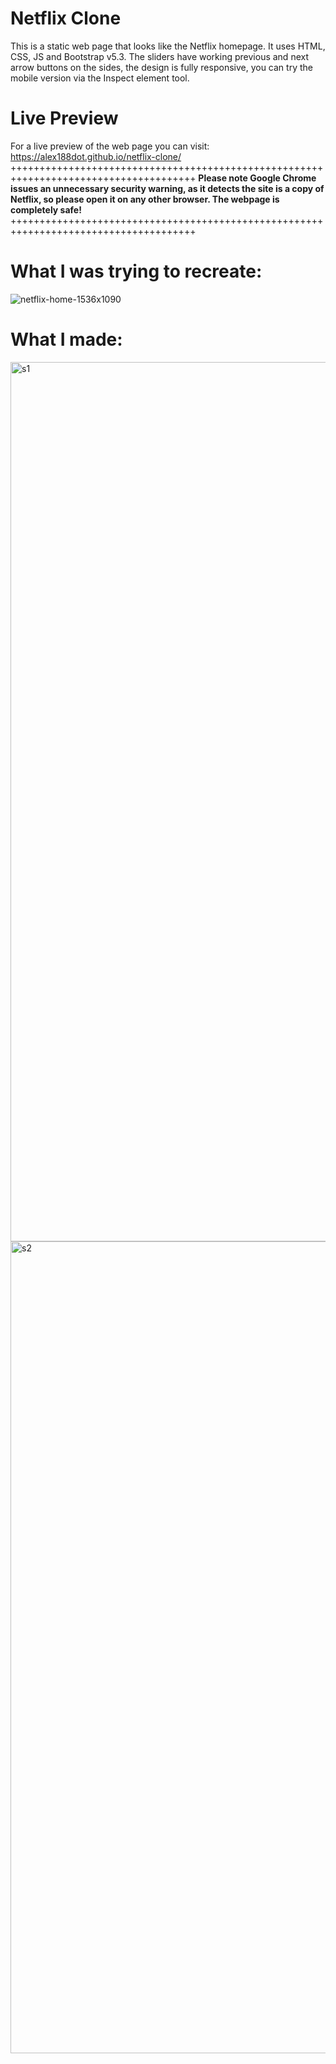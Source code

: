 # Netflix Clone

This is a static web page that looks like the Netflix homepage. It uses HTML, CSS, JS and Bootstrap v5.3. The sliders have working previous and next arrow buttons on the sides, the design is fully responsive, you can try the mobile version via the Inspect element tool. 

# Live Preview

For a live preview of the web page you can visit: https://alex188dot.github.io/netflix-clone/      
++++++++++++++++++++++++++++++++++++++++++++++++++++++++++++++++++++++++++++++++++++++
**Please note Google Chrome issues an unnecessary security warning, as it detects the site is a copy of Netflix, so please open it on any other browser. The webpage is completely safe!**
++++++++++++++++++++++++++++++++++++++++++++++++++++++++++++++++++++++++++++++++++++++
# What I was trying to recreate:

![netflix-home-1536x1090](https://github.com/Alex188dot/netflix-clone/assets/117444853/ef604a46-7a01-42a6-a621-9d1ff9a93955)

# What I made:

<img width="1407" alt="s1" src="https://github.com/Alex188dot/netflix-clone/assets/117444853/26d51407-5911-4972-9d21-c439a348d6f3">

<img width="1299" alt="s2" src="https://github.com/Alex188dot/netflix-clone/assets/117444853/e6fb057f-2ff7-491b-9e95-9f18d3b3dfc0">
